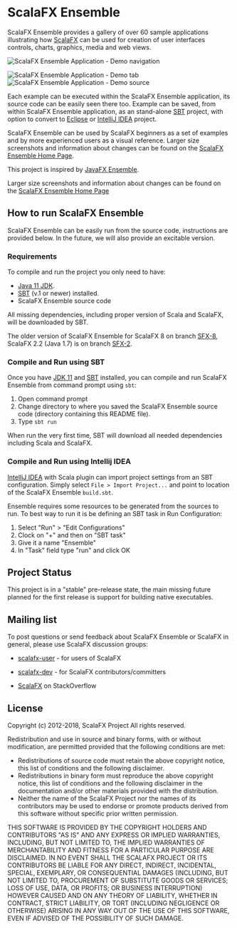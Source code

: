 ScalaFX Ensemble
================

ScalaFX Ensemble provides a gallery of over 60 sample applications illustrating how
[ScalaFX](http://scalafx.org) can be used for creation of user interfaces controls, charts, graphics, media and web views.

![ScalaFX Ensemble Application - Demo navigation](http://scalafx.github.io/scalafx-ensemble/images/ScalaFX_Ensemble-grid-50p.png)

![ScalaFX Ensemble Application - Demo tab](http://scalafx.github.io/scalafx-ensemble/images/ScalaFX_Ensemble-demo-50p.png)
![ScalaFX Ensemble Application - Demo source](http://scalafx.github.io/scalafx-ensemble/images/ScalaFX_Ensemble-source-50p.png)

Each example can be executed within the ScalaFX Ensemble application, its source code can be easily seen there too.
Example can be saved, from within ScalaFX Ensemble application, as an stand-alone [SBT](http://www.scala-sbt.org/) project,
with option to convert to [Eclipse](http://www.eclipse.org/) or [IntelliJ IDEA](http://www.jetbrains.com/idea/) project.

ScalaFX Ensemble can be used by ScalaFX beginners as a set of examples and by more experienced users as a visual
reference. Larger size screenshots and information about changes can be found on the
[ScalaFX Ensemble Home Page](http://scalafx.github.com/scalafx-ensemble/).

This project is inspired by [JavaFX Ensemble](http://www.oracle.com/technetwork/java/javafx/samples/index.html).

Larger size screenshots and information about changes can be found on the
[ScalaFX Ensemble Home Page](http://scalafx.github.com/scalafx-ensemble/)


How to run ScalaFX Ensemble
---------------------------

ScalaFX Ensemble can be easily run from the source code, instructions are provided below.
In the future, we will also provide an excitable version.

### Requirements ###

To compile and run the project you only need to have:

*  [Java 11 JDK](http://www.oracle.com/technetwork/java/javase/downloads/index.html).
*  [SBT](http://www.scala-sbt.org/) (v.1 or newer) installed.
*  ScalaFX Ensemble source code

All missing dependencies, including proper version of Scala and ScalaFX, will be downloaded by SBT.

The older version of ScalaFX Ensemble for ScalaFX 8 on branch [SFX-8](https://github.com/scalafx/scalafx-ensemble/tree/SFX-8), ScalaFX 2.2 (Java 1.7) is on branch
[SFX-2](https://github.com/scalafx/scalafx-ensemble/tree/SFX-2).

### Compile and Run using SBT ###

Once you have [JDK 11](http://www.oracle.com/technetwork/java/javase/downloads/index.html)
and [SBT](http://www.scala-sbt.org/) installed, you can compile and run ScalaFX Ensemble from command prompt using `sbt`:

1. Open command prompt
2. Change directory to where you saved the ScalaFX Ensemble source code (directory containing this README file).
3. Type `sbt run`

When run the very first time, SBT will download all needed dependencies including Scala and ScalaFX.

### Compile and Run using Intellij IDEA ###

[IntelliJ IDEA](http://www.jetbrains.com/idea/) with Scala plugin can import project settings from an SBT configuration.
Simply select `File > Import Project...` and point to location of the ScalaFX Ensemble `build.sbt`.

Ensemble requires some resources to be generated from the sources to run.
To best way to run it is be defining an SBT task in Run Configuration:
1. Select "Run" > "Edit Configurations"
2. Clock on "+" and then on "SBT task"
3. Give it a name "Ensemble"
3. In "Task" field type "run" and click OK


Project Status
--------------

This project is in a "stable" pre-release state, the main missing future planned for the first release is support
for building native executables.


Mailing list
------------

To post questions or send feedback about ScalaFX Ensemble or ScalaFX in general, please use ScalaFX discussion groups:

* [scalafx-user](https://groups.google.com/forum/?fromgroups#!forum/scalafx-users) - for users of ScalaFX

* [scalafx-dev](https://groups.google.com/forum/?fromgroups#!forum/scalafx-dev) - for ScalaFX contributors/committers

* [ScalaFX](https://stackoverflow.com/questions/tagged/scalafx) on StackOverflow


License
-------

Copyright (c) 2012-2018, ScalaFX Project
All rights reserved.

Redistribution and use in source and binary forms, with or without
modification, are permitted provided that the following conditions are met:
* Redistributions of source code must retain the above copyright
notice, this list of conditions and the following disclaimer.
* Redistributions in binary form must reproduce the above copyright
notice, this list of conditions and the following disclaimer in the
documentation and/or other materials provided with the distribution.
* Neither the name of the ScalaFX Project nor the
names of its contributors may be used to endorse or promote products
derived from this software without specific prior written permission.

THIS SOFTWARE IS PROVIDED BY THE COPYRIGHT HOLDERS AND CONTRIBUTORS "AS IS" AND
ANY EXPRESS OR IMPLIED WARRANTIES, INCLUDING, BUT NOT LIMITED TO, THE IMPLIED
WARRANTIES OF MERCHANTABILITY AND FITNESS FOR A PARTICULAR PURPOSE ARE
DISCLAIMED. IN NO EVENT SHALL THE SCALAFX PROJECT OR ITS CONTRIBUTORS BE LIABLE
FOR ANY DIRECT, INDIRECT, INCIDENTAL, SPECIAL, EXEMPLARY, OR CONSEQUENTIAL
DAMAGES (INCLUDING, BUT NOT LIMITED TO, PROCUREMENT OF SUBSTITUTE GOODS OR
SERVICES; LOSS OF USE, DATA, OR PROFITS; OR BUSINESS INTERRUPTION) HOWEVER CAUSED
AND ON ANY THEORY OF LIABILITY, WHETHER IN CONTRACT, STRICT LIABILITY, OR TORT
(INCLUDING NEGLIGENCE OR OTHERWISE) ARISING IN ANY WAY OUT OF THE USE OF THIS
SOFTWARE, EVEN IF ADVISED OF THE POSSIBILITY OF SUCH DAMAGE.

